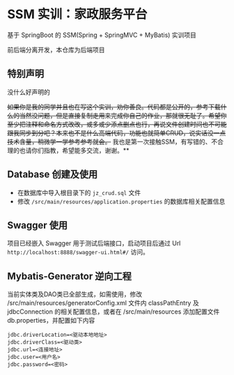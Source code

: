 # SSM 实训：家政服务平台

基于 SpringBoot 的 SSM(Spring + SpringMVC + MyBatis) 实训项目

前后端分离开发，本仓库为后端项目

## 特别声明

没什么好声明的

~~如果你是我的同学并且也在写这个实训，劝你善良。代码都是公开的，参考下载什么的当然没问题，但是直接复制走用来完成你自己的作业，那就很无耻了。希望你至少把注释和命名方式改改，或多或少添点删点也行，再说文件创建时间也不可能跟我同步到分吧？本来也不是什么高端代码，功能也就简单CRUD，说实话没一点技术含量，稍微学一学参考参考就会。~~ 我也是第一次接触SSM，有写错的、不合理的也请你们指教，希望能多交流，谢谢。**

## Database 创建及使用

+ 在数据库中导入根目录下的 `jz_crud.sql` 文件
+ 修改 `/src/main/resources/application.properties` 的数据库相关配置信息

## Swagger 使用

项目已经嵌入 Swagger 用于测试后端接口，启动项目后通过 Url `http://localhost:8888/swagger-ui.html#/` 访问。


## Mybatis-Generator 逆向工程

当前实体类及DAO类已全部生成，如需使用，修改 /src/main/resources/generatorConfig.xml 文件内 classPathEntry 及 jdbcConnection 的相关配置信息，或者在 /src/main/resources 添加配置文件 db.properties，并配置如下内容

``` text db.properties
jdbc.driverLocation=<驱动本地地址>
jdbc.driverClass=<驱动类>
jdbc.url=<连接地址>
jdbc.user=<用户名>
jdbc.password=<密码>
```